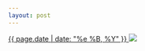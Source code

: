 ```yaml
---
layout: post
---
```


<p>
  <a href="/201">
    <time>{{ page.date | date: "%e %B, %Y" }}</time>
  </a>
  <a href="/201"><img src="{{ site.assets_url }}/201.jpg"/></a>
</p>
